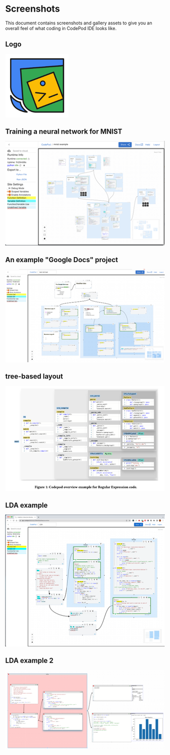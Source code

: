 # Screenshots

This document contains screenshots and gallery assets to give you an overall
feel of what coding in CodePod IDE looks like.

## Logo

<!-- ![logo](/img/logo.png) -->

<img src="/img/logo.png" alt="alt text" width="200"/>

## Training a neural network for MNIST

![mnist](./assets/mnist.png)

## An example "Google Docs" project

![google-docs](/img/google-docs-example.png)

## tree-based layout

![tree-layout](/img/tree.png)

## LDA example

![lda example](/img/lda-example.png)

## LDA example 2

![lda example 2](/img/graph_based_LDA.png)
